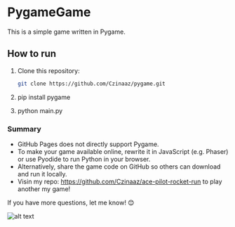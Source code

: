 
# PygameGame

This is a simple game written in Pygame.

## How to run

1. Clone this repository:
   ```bash
   git clone https://github.com/Czinaaz/pygame.git

2. pip install pygame

3. python main.py

### Summary
- GitHub Pages does not directly support Pygame.
- To make your game available online, rewrite it in JavaScript (e.g. Phaser) or use Pyodide to run Python in your browser.
- Alternatively, share the game code on GitHub so others can download and run it locally.
- Visin my repo: https://github.com/Czinaaz/ace-pilot-rocket-run to play another my game!

If you have more questions, let me know! 😊


![alt text](image.png)
